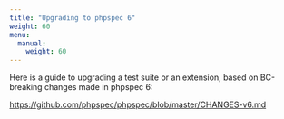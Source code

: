 ```yaml
---
title: "Upgrading to phpspec 6"
weight: 60
menu:
  manual:
    weight: 60
---
```


Here is a guide to upgrading a test suite or an extension, based on
BC-breaking changes made in phpspec 6:

https://github.com/phpspec/phpspec/blob/master/CHANGES-v6.md